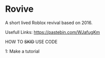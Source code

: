 # Rovive
A short lived Roblox revival based on 2016.

Usefull Links: https://pastebin.com/WJafugKm

HOW TO ~~SKID~~ USE CODE

1: Make a tutorial
